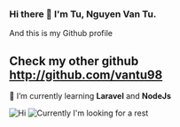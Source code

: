 ### Hi there 👋 I'm Tu, Nguyen Van Tu. 

And this is my Github profile

Check my other github http://github.com/vantu98
---
🌱 I’m currently learning **Laravel** and **NodeJs**
<!--
**tunv1998/tunv1998** is a ✨ _special_ ✨ repository because its `README.md` (this file) appears on your GitHub profile.

Here are some ideas to get you started:

- 🔭 I’m currently working on ...
- 🌱 I’m currently learning ...
- 👯 I’m looking to collaborate on ...
- 🤔 I’m looking for help with ...
- 💬 Ask me about ...
- 📫 How to reach me: ...
- 😄 Pronouns: ...
- ⚡ Fun fact: ...
-->

![Hi](https://media.giphy.com/media/xTk9ZY0C9ZWM2NgmCA/source.gif)
![Currently I'm looking for a rest](https://media.giphy.com/media/LmNwrBhejkK9EFP504/source.gif)
